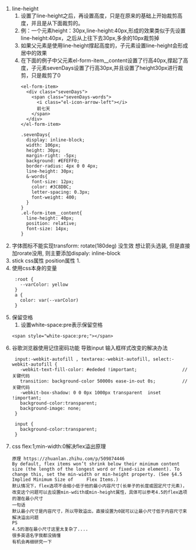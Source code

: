 1. line-height
   1. 设置了line-height之后，再设置高度，只是在原来的基础上开始裁剪高度，并且是从下面裁剪的。
   2. 例：一个元素height：30px,line-height:40px,形成的效果类似于先设置line-height:40px，之后从上往下去30px,多余的10px裁剪掉
   3. 如果父元素是使用line-height撑起高度的，子元素设置line-height会形成居中的效果
   4. 在下面的例子中父元素el-form-item__content设置了行高40px,撑起了高度，子元素sevenDays设置了行高30px,并且设置了height30px进行裁剪，只是裁剪了0
      ```
      <el-form-item>
        <div class="sevenDays">
          <span class="sevenDays-words">
            <i class="el-icon-arrow-left"></i>
            前七天
          </span>
        </div>
      </el-form-item>

      .sevenDays{
        display: inline-block;
        width: 106px;
        height: 30px;
        margin-right: -5px;
        background: #EFEFF0;
        border-radius: 4px 0 0 4px;
        line-height: 30px;
        &-words{
          font-size: 12px;
          color: #3C8DBC;
          letter-spacing: 0.3px;
          font-weight: 400;
        }
      }
      .el-form-item__content{
        line-height: 40px;
        position: relative;
        font-size: 14px;
      }
      ```
2. 字体图标不能实现transform: rotate(180deg) 没生效  想让箭头选装, 但是直接加rorate没用, 则主要添加dispaly: inline-block
3. stick css属性 position属性
   1. 
4. 使用css本身的变量
   ```
    :root {
      --varColor: yellow
    }
    a {
      color: var(--varColor)
    }
   ```
5. 保留空格 
   1. 设置white-space:pre表示保留空格
   ```
   <span style="white-space:pre;"></span>
   ```
6. 谷歌浏览器使用记住密码功能 导致input 输入框样式改变的解决办法
   ```
    input:-webkit-autofill , textarea:-webkit-autofill, select:-webkit-autofill {
      -webkit-text-fill-color: #ededed !important;                 // 关键代码
      transition: background-color 50000s ease-in-out 0s;          // 关键代码
      -webkit-box-shadow: 0 0 0px 1000px transparent  inset !important;
      background-color:transparent;
      background-image: none;
    }

    input {
      background-color:transparent;
    }
   ```
7. css flex:1;min-width:0解决flex溢出原理
   ```
   原理 https://zhuanlan.zhihu.com/p/509874446
   By default, flex items won’t shrink below their minimum content size (the length of the longest word or fixed-size element). To change this, set the min-width or min-height property. (See §4.5 Implied Minimum Size of     Flex Items.)
   默认情况下，flex选项不会缩小低于他的最小内容尺寸(长单子的长度或固定尺寸元素)，改变这个问题可以去设置min-wdith或min-height属性，具体可以参考4.5的flex选项的潜在最小尺寸
   一句话
   默认最小尺寸是内容尺寸，所以导致溢出，直接设置为0就可以让最小尺寸低于内容尺寸来解决溢出问题
   PS
   4.5的潜在最小尺寸这里太复杂了....
   很多英语名字我都没搞懂
   有机会再细研究一下
   ```

